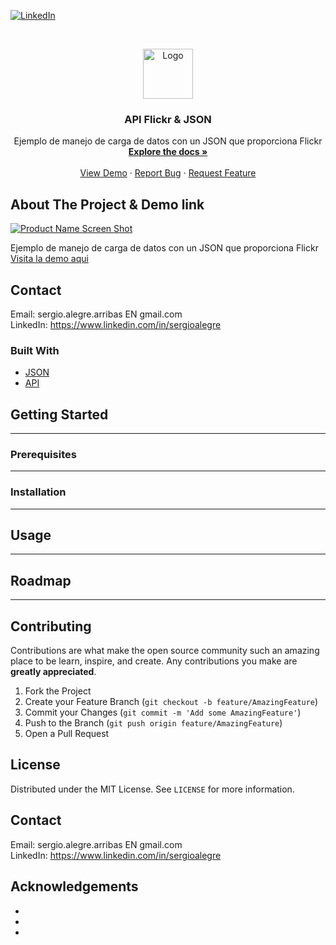 <!--
REEMPLAZAR: JSON-del-API-de-Flickr, TITULO, DESCRIPCION, DESCRIPCION2, DEMO, TECNOLOGIAS
-->

[![LinkedIn][linkedin-shield]][linkedin-url]



<!-- PROJECT LOGO -->
<br />
<p align="center">
  <a href="https://github.com/sergioalegre/JSON-del-API-de-Flickr">
    <img src="http://naarean.es/logo.JPG" alt="Logo" width="80" height="80">
  </a>

  <h3 align="center"><!-- TITULO -->API Flickr & JSON</h3>

  <p align="center">
    <!-- DESCRIPCION -->Ejemplo de manejo de carga de datos con un JSON que proporciona Flickr
    <br />
    <a href="https://github.com/sergioalegre/JSON-del-API-de-Flickr"><strong>Explore the docs »</strong></a>
    <br />
    <br />
    <!-- DEMO --><a href="http://naarean.es/Programacion/_JSON_Flickr/">View Demo</a>
    ·
    <a href="https://github.com/sergioalegre/JSON-del-API-de-Flickr/issues">Report Bug</a>
    ·
    <a href="https://github.com/sergioalegre/JSON-del-API-de-Flickr/issues">Request Feature</a>
  </p>
</p>


<!-- ABOUT THE PROJECT -->
## About The Project & Demo link
[![Product Name Screen Shot][product-screenshot]](http://naarean.es/Programacion/_JSON_Flickr/captura.png)
<!-- DESCRIPCION2 --> <!-- DEMO -->
Ejemplo de manejo de carga de datos con un JSON que proporciona Flickr  <a href="http://naarean.es/Programacion/_JSON_Flickr/">Visita la demo aqui</a>


<!-- CONTACT -->
## Contact

Email: sergio.alegre.arribas EN gmail.com
<br>
LinkedIn: https://www.linkedin.com/in/sergioalegre


### Built With
<!-- TECNOLOGIAS -->
* [JSON](JSON)
* [API](API)


<!-- GETTING STARTED -->
## Getting Started

---

### Prerequisites

---

### Installation
 
---

<!-- USAGE EXAMPLES -->
## Usage

---

<!-- ROADMAP -->
## Roadmap

---

<!-- CONTRIBUTING -->
## Contributing

Contributions are what make the open source community such an amazing place to be learn, inspire, and create. Any contributions you make are **greatly appreciated**.

1. Fork the Project
2. Create your Feature Branch (`git checkout -b feature/AmazingFeature`)
3. Commit your Changes (`git commit -m 'Add some AmazingFeature'`)
4. Push to the Branch (`git push origin feature/AmazingFeature`)
5. Open a Pull Request

<!-- LICENSE -->
## License

Distributed under the MIT License. See `LICENSE` for more information.

<!-- CONTACT -->
## Contact

Email: sergio.alegre.arribas EN gmail.com
<br>
LinkedIn: https://www.linkedin.com/in/sergioalegre


<!-- ACKNOWLEDGEMENTS -->
## Acknowledgements

* []()
* []()
* []()


[linkedin-shield]: https://img.shields.io/badge/-LinkedIn-black.svg?style=flat-square&logo=linkedin&colorB=555
[linkedin-url]: https://linkedin.com/in/sergioalegre
[product-screenshot]: images/screenshot.png
